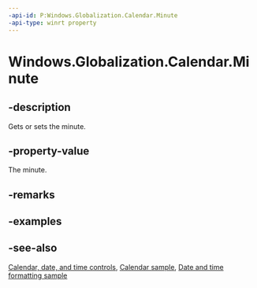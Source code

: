 ```yaml
---
-api-id: P:Windows.Globalization.Calendar.Minute
-api-type: winrt property
---
```


<!-- Property syntax
public int Minute { get;  set; }
-->

# Windows.Globalization.Calendar.Minute

## -description
Gets or sets the minute.

## -property-value
The minute.

## -remarks

## -examples

## -see-also

[Calendar, date, and time controls](/windows/uwp/design/controls-and-patterns/date-and-time), [Calendar sample](https://github.com/Microsoft/Windows-universal-samples/tree/master/Samples/Calendar), [Date and time formatting sample](https://github.com/microsoft/Windows-universal-samples/tree/master/Samples/DateTimeFormatting)
